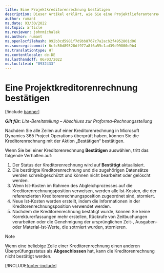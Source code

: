```yaml
---
title: Eine Projektkreditorenrechnung bestätigen
description: Dieser Artikel erklärt, wie Sie eine Projektlieferantenrechnung in Microsoft Dynamics 365 Project Operations bestätigen und welche finanziellen Auswirkungen das Bestätigen einer Projektlieferantenrechnung hat.
author: rumant
ms.date: 03/30/2022
ms.topic: article
ms.reviewer: johnmichalak
ms.author: rumant
ms.openlocfilehash: 092b3cd5981f7d9bb8767c7a2acb2f4952801d06
ms.sourcegitcommit: 6cfc50d89528df977a8f6a55c1ad39d99800d9b4
ms.translationtype: HT
ms.contentlocale: de-DE
ms.lasthandoff: 06/03/2022
ms.locfileid: "8932433"
---
```

# <a name="confirm-a-project-vendor-invoice"></a>Eine Projektkreditorenrechnung bestätigen

[!include [banner](../../includes/dataverse-preview.md)]

_**Gilt für:** Lite-Bereitstellung – Abschluss zur Proforma-Rechnungsstellung_

Nachdem Sie alle Zeilen auf einer Kreditorenrechnung in Microsoft Dynamics 365 Project Operations überprüft haben, können Sie die Kreditorenrechnung mit der Aktion „Bestätigen“ bestätigen.

Wenn Sie bei einer Kreditorenrechnung **Bestätigen** auswählen, tritt das folgende Verhalten auf:

1. Der Status der Kreditorenrechnung wird auf **Bestätigt** aktualisiert.
2. Die bestätigte Kreditorenrechnung und die zugehörigen Datensätze werden schreibgeschützt und können nicht bearbeitet oder gelöscht werden.
3. Wenn Ist-Kosten im Rahmen des Abgleichprozesses auf die Kreditorenrechnungsposition verweisen, werden alle Ist-Kosten, die der referenzierten Kreditorenrechnungsposition zugeordnet sind, storniert.
4. Neue Ist-Kosten werden erstellt, indem die Informationen in der Kreditorenrechnungsposition verwendet werden.
5. Nachdem die Kreditorenrechnung bestätigt wurde, können Sie keine Korrekturerfassungen mehr erstellen, Rückrufe von Zeitbuchungen verarbeiten oder die Genehmigung der ursprünglichen Zeit-, Ausgaben- oder Material-Ist-Werte, die sotrniert wurden, stornieren.

> [!NOTE]
> Wenn eine beliebige Zeile einer Kreditorenrechnung einen anderen Überprüfungsstatus als **Abgeschlossen** hat, kann die Kreditorenrechnung nicht bestätigt werden.

[!INCLUDE[footer-include](../../includes/footer-banner.md)]

